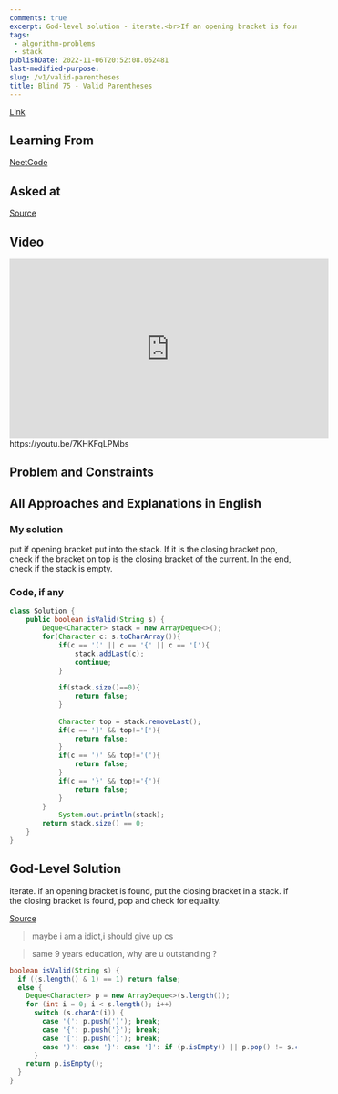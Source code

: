 ```yaml
---
comments: true
excerpt: God-level solution - iterate.<br>If an opening bracket is found, put the closing bracket in a stack.<br>If the closing bracket is found, pop and check for equality.
tags:
 - algorithm-problems
 - stack
publishDate: 2022-11-06T20:52:08.052481
last-modified-purpose:
slug: /v1/valid-parentheses
title: Blind 75 - Valid Parentheses
---
```


[Link](https://leetcode.com/problems/valid-parentheses/)

## Learning From

[NeetCode](https://neetcode.io/practice)

## Asked at

[Source](https://seanprashad.com/leetcode-patterns/)

## Video

<iframe width="560" height="315" src="https://www.youtube.com/embed/7KHKFqLPMbs" title="YouTube video player" frameborder="0" allow="accelerometer; autoplay; clipboard-write; encrypted-media; gyroscope; picture-in-picture" allowfullscreen></iframe>https://youtu.be/7KHKFqLPMbs

## Problem and Constraints

## All Approaches and Explanations in English

### My solution

put if opening bracket put into the stack. If it is the closing bracket pop, check if the bracket on top is the closing bracket of the current. In the end, check if the stack is empty.

### Code, if any

```java
class Solution {
    public boolean isValid(String s) {
        Deque<Character> stack = new ArrayDeque<>();
        for(Character c: s.toCharArray()){
            if(c == '(' || c == '{' || c == '['){
                stack.addLast(c);
                continue;
            }
                        
            if(stack.size()==0){
                return false;
            }
            
            Character top = stack.removeLast();
            if(c == ']' && top!='['){
                return false;
            }
            if(c == ')' && top!='('){
                return false;
            }
            if(c == '}' && top!='{'){
                return false;
            }
        }
            System.out.println(stack);
        return stack.size() == 0;
    }
}
```

## God-Level Solution

iterate. if an opening bracket is found, put the closing bracket in a stack. if the closing bracket is found, pop and check for equality.

[Source](https://leetcode.com/problems/valid-parentheses/discuss/9178/Short-java-solution)

> maybe i am a idiot,i should give up cs

> same 9 years education, why are u outstanding ?

> 
```java
boolean isValid(String s) {
  if ((s.length() & 1) == 1) return false;
  else {
    Deque<Character> p = new ArrayDeque<>(s.length());
    for (int i = 0; i < s.length(); i++)
      switch (s.charAt(i)) {
        case '(': p.push(')'); break;
        case '{': p.push('}'); break;
        case '[': p.push(']'); break;
        case ')': case '}': case ']': if (p.isEmpty() || p.pop() != s.charAt(i)) return false;
      }
    return p.isEmpty();
  }
}
```